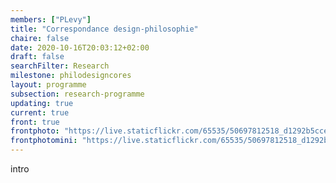 ```yaml
---
members: ["PLevy"]
title: "Correspondance design-philosophie"
chaire: false
date: 2020-10-16T20:03:12+02:00
draft: false
searchFilter: Research
milestone: philodesigncores
layout: programme
subsection: research-programme
updating: true
current: true
front: true
frontphoto: "https://live.staticflickr.com/65535/50697812518_d1292b5cce.jpg"
frontphotomini: "https://live.staticflickr.com/65535/50697812518_d1292b5cce_q.jpg"
---
```


intro
